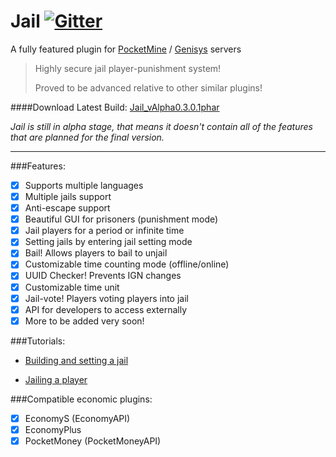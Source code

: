 Jail [![Gitter](https://badges.gitter.im/hoyinm14mc/Jail.svg)](https://gitter.im/hoyinm14mc/Jail?utm_source=badge&utm_medium=badge&utm_campaign=pr-badge)
=======

A fully featured plugin for [PocketMine](https://github.com/pmmp/PocketMine-MP) / [Genisys](https://github.com/iTXTech/Genisys) servers

> Highly secure jail player-punishment system!
>
> Proved to be advanced relative to other similar plugins!

####Download Latest Build: [Jail_vAlpha0.3.0.1phar](https://github.com/hoyinm14mc/Jail/releases/download/alpha0.3.0.1/Jail_vAlpha0.3.0.1.phar)

_Jail is still in alpha stage, that means it doesn't contain all of the features that are planned for the final version._

-----------------------------------

###Features:
- [x] Supports multiple languages
- [x] Multiple jails support
- [x] Anti-escape support
- [x] Beautiful GUI for prisoners (punishment mode)
- [x] Jail players for a period or infinite time
- [x] Setting jails by entering jail setting mode
- [x] Bail! Allows players to bail to unjail
- [x] Customizable time counting mode (offline/online)
- [x] UUID Checker! Prevents IGN changes
- [x] Customizable time unit
- [x] Jail-vote! Players voting players into jail
- [x] API for developers to access externally
- [x] More to be added very soon!

###Tutorials:
- [Building and setting a jail](https://youtu.be/HR8XhOizd-c)

- [Jailing a player](https://youtu.be/EtmXwf4Oivs)

###Compatible economic plugins:
- [x] EconomyS (EconomyAPI)
- [x] EconomyPlus
- [x] PocketMoney (PocketMoneyAPI)
